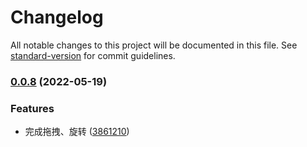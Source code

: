 # Changelog

All notable changes to this project will be documented in this file. See [standard-version](https://github.com/conventional-changelog/standard-version) for commit guidelines.

### [0.0.8](https://github.com/huogui/vue3-drag-resize-next/compare/v0.0.7...v0.0.8) (2022-05-19)


### Features

* 完成拖拽、旋转 ([3861210](https://github.com/huogui/vue3-drag-resize-next/commit/3861210c39db3674b94d63fbd666c742fb1812c0))
